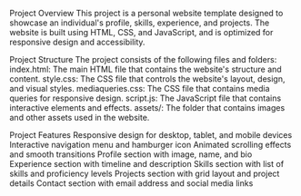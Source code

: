 Project Overview
This project is a personal website template designed to showcase an individual's profile, skills, experience, and projects. The website is built using HTML, CSS, and JavaScript, and is optimized for responsive design and accessibility.

Project Structure
The project consists of the following files and folders:
  index.html: The main HTML file that contains the website's structure and content.
  style.css: The CSS file that controls the website's layout, design, and visual styles.
  mediaqueries.css: The CSS file that contains media queries for responsive design.
  script.js: The JavaScript file that contains interactive elements and effects.
  assets/: The folder that contains images and other assets used in the website.

Project Features
  Responsive design for desktop, tablet, and mobile devices
  Interactive navigation menu and hamburger icon
  Animated scrolling effects and smooth transitions
  Profile section with image, name, and bio
  Experience section with timeline and description
  Skills section with list of skills and proficiency levels
  Projects section with grid layout and project details
  Contact section with email address and social media links
